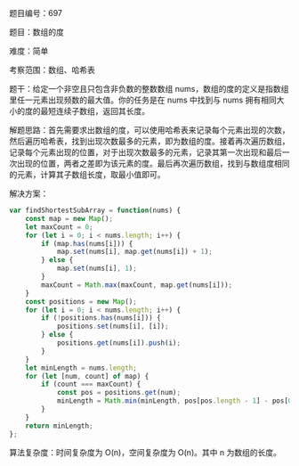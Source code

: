 题目编号：697

题目：数组的度

难度：简单

考察范围：数组、哈希表

题干：给定一个非空且只包含非负数的整数数组 nums，数组的度的定义是指数组里任一元素出现频数的最大值。你的任务是在 nums 中找到与 nums 拥有相同大小的度的最短连续子数组，返回其长度。

解题思路：首先需要求出数组的度，可以使用哈希表来记录每个元素出现的次数，然后遍历哈希表，找到出现次数最多的元素，即为数组的度。接着再次遍历数组，记录每个元素出现的位置，对于出现次数最多的元素，记录其第一次出现和最后一次出现的位置，两者之差即为该元素的度。最后再次遍历数组，找到与数组度相同的元素，计算其子数组长度，取最小值即可。

解决方案：

```javascript
var findShortestSubArray = function(nums) {
    const map = new Map();
    let maxCount = 0;
    for (let i = 0; i < nums.length; i++) {
        if (map.has(nums[i])) {
            map.set(nums[i], map.get(nums[i]) + 1);
        } else {
            map.set(nums[i], 1);
        }
        maxCount = Math.max(maxCount, map.get(nums[i]));
    }
    const positions = new Map();
    for (let i = 0; i < nums.length; i++) {
        if (!positions.has(nums[i])) {
            positions.set(nums[i], [i]);
        } else {
            positions.get(nums[i]).push(i);
        }
    }
    let minLength = nums.length;
    for (let [num, count] of map) {
        if (count === maxCount) {
            const pos = positions.get(num);
            minLength = Math.min(minLength, pos[pos.length - 1] - pos[0] + 1);
        }
    }
    return minLength;
};
```

算法复杂度：时间复杂度为 O(n)，空间复杂度为 O(n)。其中 n 为数组的长度。